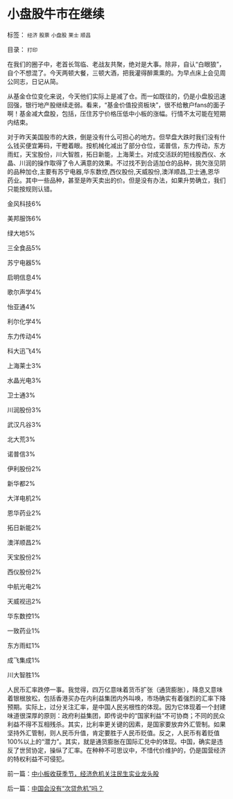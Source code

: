 # 小盘股牛市在继续

标签： `经济` `股票` `小盘股` `莱士` `顺昌` 

目录： `打印`

在我们的圈子中，老首长驾临、老战友共聚，绝对是大事。除非，自认“白眼狼”，自个不想混了。今天两顿大餐，三顿大酒，把我灌得醉熏熏的。为早点床上会见周公同志，日记从简。



从基金仓位变化来说，今天他们实际上是减了仓。而一如既往的，仍是小盘股迅速回强，银行地产股继续走弱。看来，“基金价值投资板块”，很不给散户fans的面子啊！基金减大盘股，包括，压住苏宁价格压低中小板的涨幅。行情不太可能在短期内结束。



对于昨天美国股市的大跌，倒是没有什么可担心的地方。但早盘大跌时我们没有什么钱买便宜筹码，干瞪着眼。按机械化减出了部分仓位，诺普信，东力传动，东方雨虹，天宝股份，川大智胜，拓日新能，上海莱士。对成交活跃的短线股西仪、水晶、川润的操作取得了令人满意的效果。不过找不到合适加仓的品种，挑欠涨见阴的品种加仓,主要有苏宁电器,华东数控,西仪股份,天威股份,澳洋顺昌,卫士通,恩华药业。其中一些品种，甚至是昨天卖出的价。但是没有办法，如果升势确立，我们只能按规则认错。

金风科技6%

美邦服饰6%

绿大地5%

三全食品5%

苏宁电器5%

启明信息4%

歌尔声学4%

怡亚通4%

利尔化学4%

东力传动4%

科大迅飞4%

上海莱士3%

水晶光电3%

卫士通3%

川润股份3%

武汉凡谷3%

北大荒3%

诺普信3%

伊利股份2%

新华都2%

大洋电机2%

恩华药业2%

拓日新能2%

澳洋顺昌2%

天宝股份2%

西仪股份2%

中航光电2%

天威视迅2%

华东数控1%

一致药业1%

东方雨虹1%

成飞集成1%

川大智胜1%



人民币汇率跌停一事。我觉得，四万亿意味着货币扩张（通货膨胀），降息又意味着银根放松，包括香港买办在内利益集团内外叫唤，市场确实有着强烈的汇率下降预期。实际上，过分关注汇率，是中国人民劣根性的体现。因为它体现着一个封建味道很深厚的原则：政府利益集团，即传说中的“国家利益”不可协商；不同的民众利益不得不互相残杀。其实，比利率更关键的因素，是国家要放弃外汇管制。如果坚持外汇管制，则人民币升值，肯定要胜于人民币贬值。反之，人民币有着贬值100%以上的“潜力”。其实，就是通货膨胀在国际汇兑中的体现。中国，确实是违反了世贸协定，操纵了汇率。在种种不可思议中，不惜代价维护的，仍是国营经济的特权利益不可侵犯。



前一篇：[中小板收获季节，经济危机关注民生实业龙头股](../../../2008/12/1/中小板收获季节，经济危机关注民生实业龙头股.md)

后一篇：[中国会没有“次贷危机”吗？](../../../2008/12/3/中国会没有“次贷危机”吗？.md)